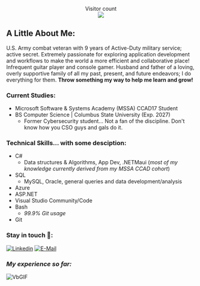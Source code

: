 <p align="center">
  Visitor count<br>
  <img src="https://profile-counter.glitch.me/brennan-m-long/count.svg" />
</p>

## A Little About Me:

U.S. Army combat veteran with 9 years of Active-Duty military service; active secret. Extremely passionate for exploring application development and workflows to make the world a more efficient and collaborative place! Infrequent guitar player and console gamer. Husband and father of a loving, overly supportive family of all my past, present, and future endeavors; I do everything for them. **Throw something my way to help me learn and grow!**

### **Current Studies**:
- Microsoft Software & Systems Academy (MSSA) CCAD17 Student
- BS Computer Science | Columbus State University (Exp. 2027)
  - Former Cybersecurity student... Not a fan of the discipline. Don't know how you CSO guys and gals do it.

### **Technical Skills... with some desciption**:

- C#
  - Data structures & Algorithms, App Dev, .NETMaui (*most of my knowledge currently derived from my MSSA CCAD cohort*)
- SQL
  - MySQL, Oracle, general queries and data development/analysis
- Azure
- ASP.NET
- Visual Studio Community/Code
- Bash
  - *99.9% Git usage*
- Git

### Stay in touch 🤝:
[![Linkedin](https://img.shields.io/badge/linked-in-369?style=rounded-square&logo=linkedin&logoColor=white&color=blue)](https://www.linkedin.com/in/brennan-m-long)
[![E-Mail](https://img.shields.io/badge/email-reveal-2a8?style=rounded-square&logo=gmail&logoColor=blue)](mailto:brennanmlong@outlook.com/)

### *My experience so far:*

![VbGIF](https://github.com/user-attachments/assets/794a8345-ff51-424b-896d-0dced65e7c61)


